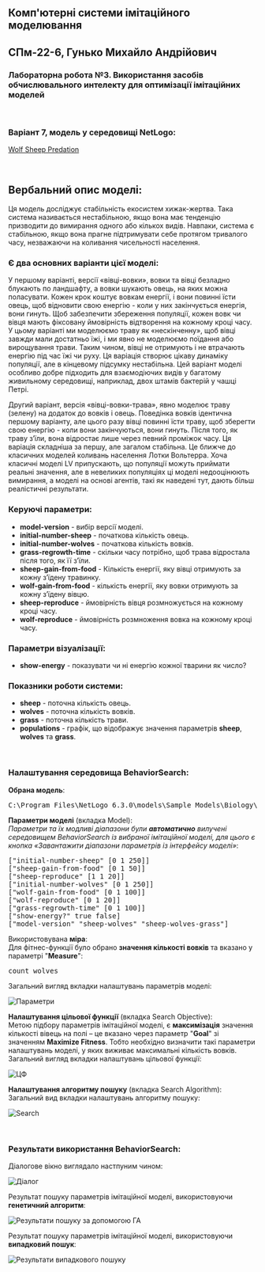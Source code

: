 ## Комп'ютерні системи імітаційного моделювання
## СПм-22-6, **Гунько Михайло Андрійович**
### Лабораторна робота №**3**. Використання засобів обчислювального интелекту для оптимізації імітаційних моделей

<br>

### Варіант 7, модель у середовищі NetLogo:
[Wolf Sheep Predation](https://www.netlogoweb.org/launch#http://www.netlogoweb.org/assets/modelslib/Sample%20Models/Biology/Wolf%20Sheep%20Predation.nlogo)

<br>

## Вербальний опис моделі:
Ця модель досліджує стабільність екосистем хижак-жертва. Така система називається нестабільною, якщо вона має тенденцію призводити до вимирання одного або кількох видів. Навпаки, система є стабільною, якщо вона прагне підтримувати себе протягом тривалого часу, незважаючи на коливання чисельності населення.
### Є два основних варіанти цієї моделі:

У першому варіанті, версії «вівці-вовки», вовки та вівці безладно блукають по ландшафту, а вовки шукають овець, на яких можна поласувати. Кожен крок коштує вовкам енергії, і вони повинні їсти овець, щоб відновити свою енергію - коли у них закінчується енергія, вони гинуть. Щоб забезпечити збереження популяції, кожен вовк чи вівця мають фіксовану ймовірність відтворення на кожному кроці часу. У цьому варіанті ми моделюємо траву як «нескінченну», щоб вівці завжди мали достатньо їжі, і ми явно не моделюємо поїдання або вирощування трави. Таким чином, вівці не отримують і не втрачають енергію під час їжі чи руху. Ця варіація створює цікаву динаміку популяції, але в кінцевому підсумку нестабільна. Цей варіант моделі особливо добре підходить для взаємодіючих видів у багатому живильному середовищі, наприклад, двох штамів бактерій у чашці Петрі.

Другий варіант, версія «вівці-вовки-трава», явно моделює траву (зелену) на додаток до вовків і овець. Поведінка вовків ідентична першому варіанту, але цього разу вівці повинні їсти траву, щоб зберегти свою енергію - коли вони закінчуються, вони гинуть. Після того, як траву з’їли, вона відростає лише через певний проміжок часу. Ця варіація складніша за першу, але загалом стабільна. Це ближче до класичних моделей коливань населення Лотки Вольтерра. Хоча класичні моделі LV припускають, що популяції можуть приймати реальні значення, але в невеликих популяціях ці моделі недооцінюють вимирання, а моделі на основі агентів, такі як наведені тут, дають більш реалістичні результати.

### Керуючі параметри:
- **model-version** - вибір версії моделі.
- **initial-number-sheep** - початкова кількість овець.
- **initial-number-wolves** - початкова кількість вовків.
- **grass-regrowth-time** - скільки часу потрібно, щоб трава відростала після того, як її з’їли.
- **sheep-gain-from-food** - Кількість енергії, яку вівці отримують за кожну з’їдену травинку.
- **wolf-gain-from-food** - кількість енергії, яку вовки отримують за кожну з’їдену вівцю.
- **sheep-reproduce** - ймовірність вівця розмножується на кожному кроці часу.
- **wolf-reproduce** - ймовірність розмноження вовка на кожному кроці часу.

### Параметри візуалізації:
- **show-energy** - показувати чи ні енергію кожної тварини як число?

### Показники роботи системи:
- **sheep** - поточна кількість овець.
- **wolves** - поточна кількість вовків.
- **grass** - поточна кількість трави.
- **populations** - графік, що відображує значення параметрів **sheep**, **wolves** та **grass**.

<br>

### Налаштування середовища BehaviorSearch:

**Обрана модель**:
<pre>
C:\Program Files\NetLogo 6.3.0\models\Sample Models\Biology\Wolf Sheep Predation.nlogo
</pre>
**Параметри моделі** (вкладка Model):  
*Параметри та їх модливі діапазони були **автоматично** вилучені середовищем BehaviorSearch із вибраної імітаційної моделі, для цього є кнопка «Завантажити діапазони параметрів із інтерфейсу моделі»*:
<pre>
["initial-number-sheep" [0 1 250]]
["sheep-gain-from-food" [0 1 50]]
["sheep-reproduce" [1 1 20]]
["initial-number-wolves" [0 1 250]]
["wolf-gain-from-food" [0 1 100]]
["wolf-reproduce" [0 1 20]]
["grass-regrowth-time" [0 1 100]]
["show-energy?" true false]
["model-version" "sheep-wolves" "sheep-wolves-grass"]
</pre>
Використовувана **міра**:  
Для фітнес-функції було обрано **значення кількості вовків** та вказано у параметрі "**Measure**":
<pre>
count wolves
</pre>

Загальний вигляд вкладки налаштувань параметрів моделі: 

![Параметри](parameters.png)

**Налаштування цільової функції** (вкладка Search Objective):  
Метою підбору параметрів імітаційної моделі, є **максимізація** значення кількості вівець на полі – це вказано через параметр "**Goal**" зі значенням **Maximize Fitness**. Тобто необхідно визначити такі параметри налаштувань моделі, у яких виживає максимальні кількість вовків.
Загальний вигляд вкладки налаштувань цільової функції: 

![ЦФ](objective.png)

**Налаштування алгоритму пошуку** (вкладка Search Algorithm):  
Загальний вид вкладки налаштувань алгоритму пошуку:  

![Search](search.png)

<br>

### Результати використання BehaviorSearch:
Діалогове вікно виглядало настпуним чином:

![Діалог](dialog.png)

Результат пошуку параметрів імітаційної моделі, використовуючи **генетичний алгоритм**:

![Результати пошуку за допомогою ГА](result-ga.png)

Результат пошуку параметрів імітаційної моделі, використовуючи **випадковий пошук**:  

![Результати випадкового пошуку](result-rs.png)
<br>
